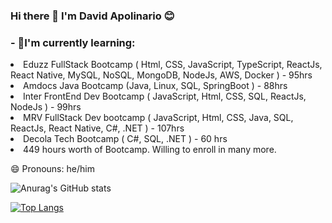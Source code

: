 ### Hi there 👋 I'm David Apolinario 😊

<h3>- 🌱I'm currently learning: </h3> 
<li>Eduzz FullStack Bootcamp ( Html, CSS, JavaScript, TypeScript, ReactJs, React Native, MySQL, NoSQL, MongoDB, NodeJs, AWS, Docker ) - 95hrs </li>
<li> Amdocs Java Bootcamp (Java, Linux, SQL, SpringBoot ) - 88hrs </li>
<li> Inter FrontEnd Dev Bootcamp ( JavaScript, Html, CSS, SQL, ReactJs, NodeJs ) - 99hrs </li>
<li> MRV FullStack Dev bootcamp ( JavaScript, Html, CSS, Java, SQL, ReactJs, React Native, C#, .NET ) - 107hrs</li>
<li> Decola Tech Bootcamp ( C#, SQL, .NET ) - 60 hrs </li>
<li> 449 hours worth of Bootcamp. Willing to enroll in many more. </li>

 
 😄 Pronouns: he/him


![Anurag's GitHub stats](https://github-readme-stats.vercel.app/api?username=davivers&show_icons=true&theme=panda) 



[![Top Langs](https://github-readme-stats.vercel.app/api/top-langs/?username=davivers&layout=compact&show_icons=true&theme=panda)](https://github.com/anuraghazra/github-readme-stats)

